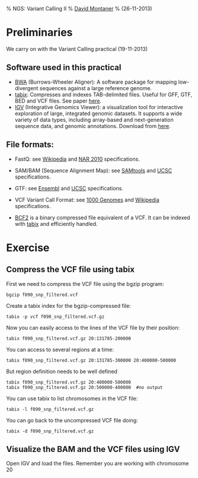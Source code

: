 % NGS: Variant Calling II
% [David Montaner](http://www.dmontaner.com/)
% (26-11-2013)

<!--
Clean the starting dataset
================================================================================
#    rm -r data/*
#    cp data0/f* data/
#    cd data
-->

Preliminaries
================================================================================

We carry on with the Variant Calling practical (19-11-2013)


## Software used in this practical

- [BWA][bwa-site] (Burrows-Wheeler Aligner): A software package for mapping low-divergent sequences against a large reference genome.
- [tabix][tabix-site]: Compresses and indexes TAB-delimited files. Useful for GFF, GTF, BED and VCF files. See paper [here][tabix-paper1].
- [IGV][igv-site] (Integrative Genomics Viewer): a visualization tool for interactive exploration of large, integrated genomic datasets. It supports a wide variety of data types, including array-based and next-generation sequence data, and genomic annotations. Download from [here][tabix-download].
  
[bcf-format-1000ge]:http://www.1000genomes.org/wiki/analysis/variant-call-format/bcf-binary-vcf-version-2

<!-- Tool References -->

[fastqc-site]:http://www.bioinformatics.babraham.ac.uk/projects/fastqc
[cutadapt-site]:http://code.google.com/p/cutadapt
[fastx-site]:http://hannonlab.cshl.edu/fastx_toolkit
[bowtie2-site]:http://bowtie-bio.sourceforge.net/bowtie2/index.shtml
[samtools-site]:http://samtools.sourceforge.net
[picard-site]:http://picard.sourceforge.net
[tophat-site]:http://tophat.cbcb.umd.edu
[bedtools-site]:http://code.google.com/p/bedtools/
[gatk-site]:http://www.broadinstitute.org/gatk/
[bwa-site]:http://bio-bwa.sourceforge.net/     "Burrows-Wheeler Aligner"
[dwgsim-site]:http://sourceforge.net/apps/mediawiki/dnaa/index.php?title=Whole_Genome_Simulation
[cufflinks-site]:http://cufflinks.cbcb.umd.edu/

[tabix-site]:http://samtools.sourceforge.net/tabix.shtml
[tabix-download]:http://sourceforge.net/projects/samtools/files/tabix/
[tabix-paper1]:http://bioinformatics.oxfordjournals.org/content/27/5/718.full

[igv-site]:http://www.broadinstitute.org/igv/

[vcftools-download]:http://sourceforge.net/projects/vcftools/



File formats:
-------------

- FastQ: see [Wikipedia][fastq-format-wikipedia] and [NAR 2010][fastq-format-nar] specifications.
- SAM/BAM (Sequence Alignment Map): see [SAMtools][sam-format-samtools] and [UCSC][sam-format-ucsc] specifications.
- GTF: see [Ensembl][gtf-format-ensembl] and [UCSC][gtf-format-ucsc] specifications.
- VCF Variant Call Format: see [1000 Genomes][vcf-format-1000ge] and [Wikipedia][vcf-format-wikipedia] specifications.

- [BCF2][bcf-format-1000ge] is a binary compressed file equivalent of a VCF. It can be indexed with [tabix][tabix-site] and efficiently handled.


<!-- File Format References -->

[fastq-format-wikipedia]:http://en.wikipedia.org/wiki/FASTQ_format
[fastq-format-nar]:http://www.ncbi.nlm.nih.gov/pmc/articles/PMC2847217
[sam-format-samtools]:http://samtools.sourceforge.net/SAM1.pdf
[sam-format-ucsc]:http://genome.ucsc.edu/goldenPath/help/bam.html
[gtf-format-ensembl]:http://www.ensembl.org/info/website/upload/gff.html
[gtf-format-ucsc]:http://genome.ucsc.edu/FAQ/FAQformat.html#format4
[vcf-format-1000ge]:http://www.1000genomes.org/wiki/Analysis/Variant%20Call%20Format/vcf-variant-call-format-version-41
[vcf-format-wikipedia]:http://en.wikipedia.org/wiki/Variant_Call_Format
[all-formats-ucsc]:http://genome.ucsc.edu/FAQ/FAQformat.html
[bcf-format-1000ge]:http://www.1000genomes.org/wiki/analysis/variant-call-format/bcf-binary-vcf-version-2




Exercise
================================================================================


Compress the VCF file using tabix
---------------------------------

First we need to compress the VCF file using the bgzip program:

    bgzip f090_snp_filtered.vcf


Create a tabix index for the bgzip-compressed file:

    tabix -p vcf f090_snp_filtered.vcf.gz 


Now you can easily access to the lines of the VCF file by their position:

    tabix f090_snp_filtered.vcf.gz 20:131785-200000
	
You can access to several regions at a time:
	
    tabix f090_snp_filtered.vcf.gz 20:131785-300000 20:400000-500000
	
But region definition needs to be well defined	

    tabix f090_snp_filtered.vcf.gz 20:400000-500000
    tabix f090_snp_filtered.vcf.gz 20:500000-400000  #no output


You can use tabix to list chromosomes in the VCF file:

    tabix -l f090_snp_filtered.vcf.gz


You can go back to the uncompressed VCF file doing:

    tabix -d f090_snp_filtered.vcf.gz



Visualize the BAM and the VCF files using IGV
---------------------------------------------

Open IGV and load the files. Remember you are working with chromosome 20

